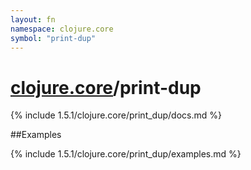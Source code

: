 ```yaml
---
layout: fn
namespace: clojure.core
symbol: "print-dup"
---
```


# [clojure.core](../)/print-dup

{% include 1.5.1/clojure.core/print_dup/docs.md %}

##Examples

{% include 1.5.1/clojure.core/print_dup/examples.md %}

